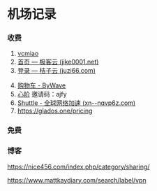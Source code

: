 # 机场记录

### 收费

1. [vcmiao](https://www.vcmiao.com/)
2. [首页 — 极客云 (jike0001.net)](https://jike0001.net/user)
3. [登录 — 桔子云 (juzi66.com)](https://juzi66.com/auth/login)

 <!-- more -->

4. [购物车 - ByWave](https://bywave.art/cart.php)
5. [心阶](https://www.xinjiecloud.org/) 邀请码：ajfy
6. [Shuttle - 全球网络加速 (xn--nqvp6z.com)](https://xn--nqvp6z.com/)
7. https://glados.one/pricing

### 免费



### 博客

https://nice456.com/index.php/category/sharing/

https://www.mattkaydiary.com/search/label/vpn


